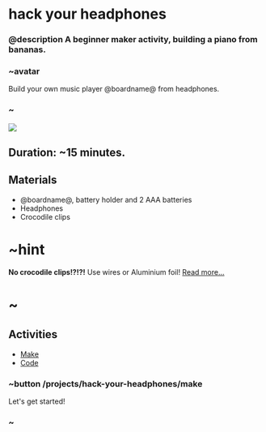 # hack your headphones 

### @description A beginner maker activity, building a piano from bananas.

### ~avatar

Build your own music player @boardname@ from headphones.

### ~

![](/static/mb/lessons/hack-your-headphones-0.png)


## Duration: ~15 minutes.

## Materials

* @boardname@, battery holder and 2 AAA batteries
* Headphones
* Crocodile clips

# ~hint

**No crocodile clips!?!?!** Use wires or Aluminium foil! [Read more...](/device/foil-circuits)

# ~

## Activities

* [Make](/projects/hack-your-headphones/make)
* [Code](/projects/hack-your-headphones/code)

### ~button /projects/hack-your-headphones/make

Let's get started!

### ~
